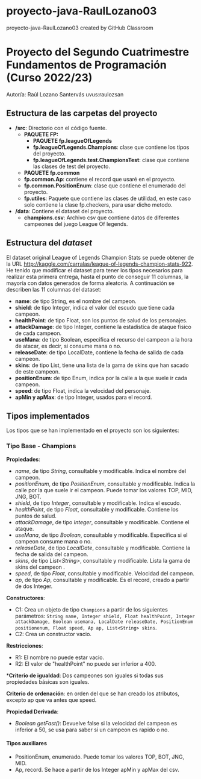 # proyecto-java-RaulLozano03
proyecto-java-RaulLozano03 created by GitHub Classroom

# Proyecto del Segundo Cuatrimestre Fundamentos de Programación (Curso 2022/23)
Autor/a: Raúl Lozano Santervás   uvus:raulozsan


## Estructura de las carpetas del proyecto

* **/src**: Directorio con el código fuente.
  * **PAQUETE FP:**
    * **PAQUETE fp.leagueOfLegends**
    * **fp.leagueOfLegends.Champions**: clase que contiene los tipos del proyecto.
    * **fp.leagueOfLegends.test.ChampionsTest**: clase que contiene las clases de test del proyecto.
  * **PAQUETE fp.common**
   * **fp.common.Ap**: contiene el record que usaré en el proyecto.
   * **fp.common.PositionEnum**: clase que contiene el enumerado del proyecto.
  * **fp.utiles**:  Paquete que contiene las clases de utilidad, en este caso solo contiene la clase fp.checkers, para usar dicho metodo. 
* **/data**: Contiene el dataset del proyecto.
    * **champions.csv**: Archivo csv que contiene datos de diferentes campeones del juego League Of legends.
    
## Estructura del *dataset*

El dataset original League of Legends Champion Stats se puede obtener de la URL http://kaggle.com/carralas/league-of-legends-champion-stats-922. He tenido que modificar el dataset para tener los tipos necesarios para realizar esta primera entrega, hasta el punto de conseguir 11 columnas, la mayoría con datos generados de forma aleatoria. A continuación se describen las 11 columnas del dataset:

* **name**: de tipo String,  es el nombre del campeon.
* **shield**: de tipo Integer, indica el valor del escudo que tiene cada campeon.
* **healthPoint**: de tipo Float, son los puntos de salud de los personajes.
* **attackDamage**: de tipo Integer, contiene la estadistica de ataque fisico de cada campeon.
* **useMana**: de tipo Boolean, especifica el recurso del campeon a la hora de atacar, es decir, si consume mana o no.
* **releaseDate**: de tipo LocalDate, contiene la fecha de salida de cada campeon.
* **skins**: de tipo List, tiene una lista de la gama de skins que han sacado de este campeon. 
* **positionEnum**: de tipo Enum, indica por la calle a la que suele ir cada campeon. 
* **speed**: de tipo Float, indica la velocidad del personaje.
* **apMin y apMax**: de tipo Integer, usados para el record.


## Tipos implementados

Los tipos que se han implementado en el proyecto son los siguientes:

### Tipo Base - Champions

**Propiedades**:

- _name_, de tipo _String_, consultable y modificable. Indica el nombre del campeon. 
- _positionEnum_, de tipo _PositionEnum_, consultable y modificable. Indica la calle por la que suele ir el campeon. Puede tomar los valores TOP, MID, JNG, BOT.
- _shield_, de tipo _Integer_, consultable y modificable. Indica el escudo.
- _healthPoint_, de tipo _Float_, consultable y modificable. Contiene los puntos de salud.
- _attackDamage_, de tipo _Integer_, consultable y modificable. Contiene el ataque.
- _useMana_, de tipo _Boolean_, consultable y modificable. Especifica si el campeon consume mana o no.
- _releaseDate_, de tipo _LocalDate_, consultable y modificable. Contiene la fecha de salida del campeon.
- _skins_, de tipo _List\<String\>_, consultable y modificable. Lista la gama de skins del campeon  .
- _speed_, de tipo _Float_, consultable y modificable. Velocidad del campeon.
- _ap_, de tipo _Ap_, consultable y modificable. Es el record, creado a partir de dos Integer.

**Constructores**: 

- C1: Crea un objeto de tipo ```Champions``` a partir de los siguientes parámetros: ```String name, Integer shield, Float healthPoint, Integer attackDamage, Boolean usemana,
			LocalDate releaseDate, PositionEnum positionenum, Float speed, Ap ap, List<String> skins```.
- C2: Crea un constructor vacio.

**Restricciones**:
 
- R1: El nombre no puede estar vacio.
- R2: El valor de "healthPoint" no puede ser inferior a 400.

***Criterio de igualdad**: Dos campeones son iguales si todas sus propiedades básicas son iguales.

**Criterio de ordenación**: en orden del que se han creado los atributos, excepto ap que va antes que speed.

**Propiedad Derivada**:

- _Boolean getFast()_: Devuelve false si la velocidad del campeon es inferior a 50, se usa para saber si un campeon es rapido o no.

#### Tipos auxiliares

- PositionEnum, enumerado. Puede tomar los valores TOP, BOT, JNG, MID.
- Ap, record. Se hace a partir de los Integer apMin y apMax del csv.


